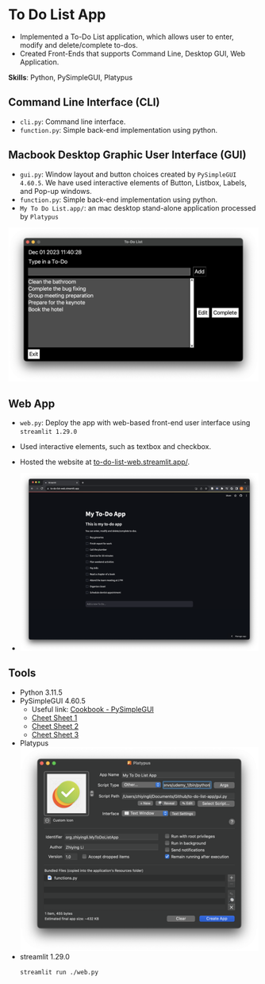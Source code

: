 # To Do List App

* Implemented a To-Do List application, which allows user to enter, modify and delete/complete to-dos.
* Created Front-Ends that supports Command Line, Desktop GUI, Web Application.

**Skills**: Python, PySimpleGUI, Platypus

## Command Line Interface (CLI)

- `cli.py`: Command line interface. 
- `function.py`:  Simple back-end implementation using python. 

## Macbook Desktop Graphic User Interface (GUI)

- `gui.py`: Window layout and button choices created by `PySimpleGUI 4.60.5`. We have used interactive elements of Button, Listbox, Labels, and Pop-up windows.
- `function.py`:  Simple back-end implementation using python. 
- `My To Do List.app/`: an mac desktop stand-alone application processed by `Platypus`

![gui-example.png](./images/gui-example.png)

## Web App

- `web.py`: Deploy the app with web-based front-end user interface using `streamlit 1.29.0`
- Used interactive elements, such as textbox and checkbox. 
- Hosted the website at [to-do-list-web.streamlit.app/](https://to-do-list-web.streamlit.app/). 

- ![web-example.png](./images/web-example.png)

## Tools

* Python 3.11.5
* PySimpleGUI 4.60.5
  * Useful link: [Cookbook - PySimpleGUI](https://www.pysimplegui.org/en/latest/cookbook/)
  * [Cheet Sheet 1](./images/cheat_sheet1.jpg)
  * [Cheet Sheet 2](./images/cheat_sheet2.jpg)
  * [Cheet Sheet 3](./images/cheat_sheet3.jpg)
* Platypus
  ![Screenshot 2023-12-01 at 11.13.17.png](./images/platypus.png)
* streamlit 1.29.0
  ```
  streamlit run ./web.py 
  ```
